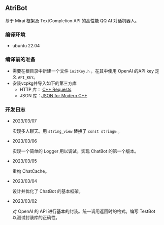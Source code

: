 ## AtriBot

基于 Mirai 框架及 TextCompletion API 的高性能 QQ AI 对话机器人。

### 编译环境

- ubuntu 22.04

### 编译前的准备

- 需要在根目录中新建一个文件 `initKey.h` ，在其中使用 OpenAI 的API key 定义 `API_KEY`。
- 安装vcpkg并导入如下的第三方库
  - HTTP 库： [C++ Requests](https://github.com/libcpr/cpr)
  - JSON 库：[JSON for Modern C++](https://github.com/nlohmann/json)



### 开发日志

- 2023/03/07

  实现多人聊天。用 `string_view` 替换了 `const string&` 。

- 2023/03/06

  实现一个简单的 Logger 用以调试。实现 ChatBot 的第一个版本。

- 2023/03/05

  重构 ChatCache。

- 2023/03/04

  设计并优化了 ChatBot 的基本框架。

- 2023/03/02

  对 OpenAI 的 API 进行基本的封装。统一调用返回时的格式。编写 TestBot 以测试封装库的正确性。

